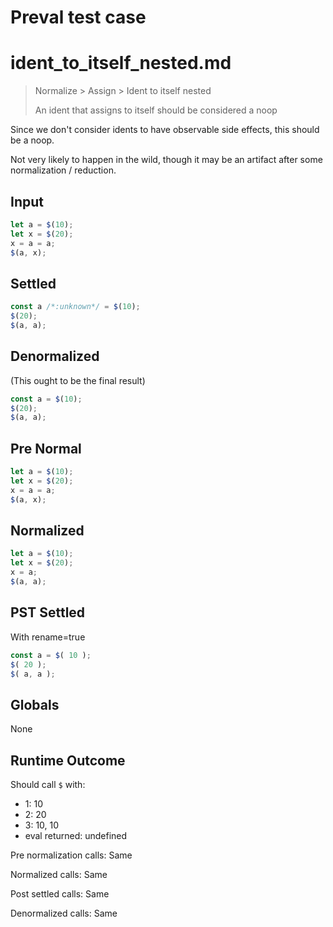 # Preval test case

# ident_to_itself_nested.md

> Normalize > Assign > Ident to itself nested
>
> An ident that assigns to itself should be considered a noop

Since we don't consider idents to have observable side effects, this should be a noop.

Not very likely to happen in the wild, though it may be an artifact after some normalization / reduction.

## Input

`````js filename=intro
let a = $(10);
let x = $(20);
x = a = a;
$(a, x);
`````

## Settled


`````js filename=intro
const a /*:unknown*/ = $(10);
$(20);
$(a, a);
`````

## Denormalized
(This ought to be the final result)

`````js filename=intro
const a = $(10);
$(20);
$(a, a);
`````

## Pre Normal


`````js filename=intro
let a = $(10);
let x = $(20);
x = a = a;
$(a, x);
`````

## Normalized


`````js filename=intro
let a = $(10);
let x = $(20);
x = a;
$(a, a);
`````

## PST Settled
With rename=true

`````js filename=intro
const a = $( 10 );
$( 20 );
$( a, a );
`````

## Globals

None

## Runtime Outcome

Should call `$` with:
 - 1: 10
 - 2: 20
 - 3: 10, 10
 - eval returned: undefined

Pre normalization calls: Same

Normalized calls: Same

Post settled calls: Same

Denormalized calls: Same
